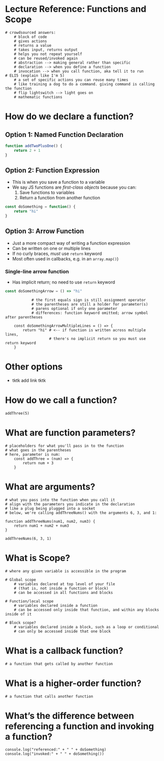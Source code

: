 # Lecture Reference: Functions and Scope ###################

    # crowdsourced answers:
        # block of code
        # gives actions
        # returns a value 
        # takes input, returns output
        # helps you not repeat yourself
        # can be reused/invoked again
        # abstraction --> making general rather than specific
        # declaration --> when you define a function
        # invocation --> when you call function, aka tell it to run
    # ELI5 (explain like I'm 5)
        # a set of specific actions you can reuse many times
        # like training a dog to do a command. giving command is calling the function
        # flip lightswitch --> light goes on
        # mathematic functions 
        
# How do we declare a function? #################
## Option 1: Named Function Declaration
```js
function addTwoPlusOne() {
    return 2 + 1
}
```

## Option 2: Function Expression
- This is when you save a function to a variable
- We say JS functions are *first-class objects* because you can:
  1. Save functions to variables 
  2. Return a function from another function

```js
const doSomething = function() {
    return "hi"
}
```

## Option 3: Arrow Function
- Just a more compact way of writing a function expression
- Can be written on one or multiple lines
- If no curly braces, *must* use `return` keyword
- Most often used in callbacks, e.g. in an ```array.map()```)

### Single-line arrow function
- Has implicit return; no need to use `return` keyword
```js
const doSomethingArrow = () => "hi" 
```
                # the first equals sign is still assignment operator
                # the parentheses are still a holder for parameter(s)
                # parens optional if only one parameter
                # differences: function keyword omitted; arrow symbol after parentheses

        const doSomethingArrowMultipleLines = () => {
            return "hi" # <-- if function is written across multiple lines,
                        # there's no implicit return so you must use return keyword
        }     

# Other options
- tktk add link tktk     

# How do we call a function?
    addThree(5)

# What are function parameters?
    # placeholders for what you'll pass in to the function
    # what goes in the parentheses
    # here, parameter is num:
        const addThree = (num) => {
            return num + 3
        }


# What are arguments?
    # what you pass into the function when you call it
    # align with the parameters you indicate in the declaration
    # like a plug being plugged into a socket
    # below, we're calling addThreeNums() with the arguments 6, 3, and 1:

    function addThreeNums(num1, num2, num3) {
        return num1 + num2 + num3
    }

    addThreeNums(6, 3, 1)

# What is Scope?
    # where any given variable is accessible in the program

    # Global scope
        # variables declared at top level of your file 
        # (that is, not inside a function or block)
        # can be accessed in all functions and blocks

    # Function/local scope 
        # variables declared inside a function
        # can be accessed only inside that function, and within any blocks inside of it

    # Block scope?
        # variables declared inside a block, such as a loop or conditional
        # can only be accessed inside that one block

# What is a callback function?
    # a function that gets called by another function

# What is a higher-order function?
    # a function that calls another function

# What’s the difference between referencing a function and invoking a function?
    console.log("referenced:" + " " + doSomething)
    console.log("invoked:" + " " + doSomething())

